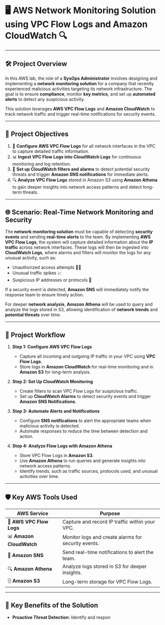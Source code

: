 # 🖥️ **AWS Network Monitoring Solution using VPC Flow Logs and Amazon CloudWatch** 🔍

---

## 🛠️ **Project Overview**

In this AWS lab, the role of a **SysOps Administrator** involves designing and implementing a **network monitoring solution** for a company that recently experienced malicious activities targeting its network infrastructure. The goal is to ensure **compliance**, monitor **key metrics**, and set up **automated alerts** to detect any suspicious activity. 

This solution leverages **AWS VPC Flow Logs** and **Amazon CloudWatch** to track network traffic and trigger real-time notifications for security events.

---

## 📝 **Project Objectives**

1. 📡 **Configure AWS VPC Flow Logs** for all network interfaces in the VPC to capture detailed traffic information.
2. 📊 **Ingest VPC Flow Logs into CloudWatch Logs** for continuous monitoring and log retention.
3. 🚨 **Set up CloudWatch filters and alarms** to detect potential security threats and trigger **Amazon SNS notifications** for immediate alerts.
4. 🔍 **Analyze VPC Flow Logs** stored in Amazon S3 using **Amazon Athena** to gain deeper insights into network access patterns and detect long-term threats.

---

## 🌐 **Scenario: Real-Time Network Monitoring and Security**

The **network monitoring solution** must be capable of detecting **security events** and sending **real-time alerts** to the team. By implementing **AWS VPC Flow Logs**, the system will capture detailed information about the **IP traffic** across network interfaces. These logs will then be ingested into **CloudWatch Logs**, where alarms and filters will monitor the logs for any unusual activity, such as:

- Unauthorized access attempts 🕵️‍♂️
- Unusual traffic spikes 📈
- Suspicious IP addresses or protocols 🔐

If a security event is detected, **Amazon SNS** will immediately notify the response team to ensure timely action.

For deeper **network analysis**, **Amazon Athena** will be used to query and analyze the logs stored in S3, allowing identification of **network trends** and **potential threats** over time.

---

## 🚀 **Project Workflow**

1. **Step 1: Configure AWS VPC Flow Logs**
   - Capture all incoming and outgoing IP traffic in your VPC using **VPC Flow Logs**.
   - Store logs in **Amazon CloudWatch** for real-time monitoring and in **Amazon S3** for long-term analysis.

2. **Step 2: Set Up CloudWatch Monitoring**
   - Create filters to scan VPC Flow Logs for suspicious traffic.
   - Set up **CloudWatch Alarms** to detect security events and trigger **Amazon SNS Notifications**.

3. **Step 3: Automate Alerts and Notifications**
   - Configure **SNS notifications** to alert the appropriate teams when malicious activity is detected.
   - Automate responses to reduce the time between detection and action.

4. **Step 4: Analyze Flow Logs with Amazon Athena**
   - Store VPC Flow Logs in **Amazon S3**.
   - Use **Amazon Athena** to run queries and generate insights into network access patterns.
   - Identify trends, such as traffic sources, protocols used, and unusual activities over time.

---

## 🛡️ **Key AWS Tools Used**

| AWS Service        | Purpose                                              |
|--------------------|------------------------------------------------------|
| 📡 **AWS VPC Flow Logs** | Capture and record IP traffic within your VPC.      |
| 📊 **Amazon CloudWatch** | Monitor logs and create alarms for security events. |
| 📢 **Amazon SNS**        | Send real-time notifications to alert the team.    |
| 🔍 **Amazon Athena**     | Analyze logs stored in S3 for deeper insights.     |
| 🗄️ **Amazon S3**         | Long-term storage for VPC Flow Logs.               |

---

## 🔑 **Key Benefits of the Solution**

- **Proactive Threat Detection**: Identify and respon
